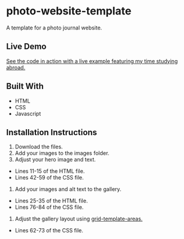 # photo-website-template
A template for a photo journal website.

## Live Demo
[See the code in action with a live example featuring my time studying abroad.](https://korea.jasontuyen.com/)

## Built With
* HTML
* CSS
* Javascript

## Installation Instructions
1. Download the files.
1. Add your images to the images folder.
1. Adjust your hero image and text.
  * Lines 11-15 of the HTML file.
  * Lines 42-59 of the CSS file.
1. Add your images and alt text to the gallery.
  * Lines 25-35 of the HTML file.
  * Lines 76-84 of the CSS file.
1. Adjust the gallery layout using [grid-template-areas.](https://developer.mozilla.org/en-US/docs/Web/CSS/grid-template-areas)
  * Lines 62-73 of the CSS file.
